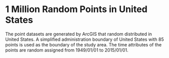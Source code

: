 # 1 Million Random Points in United States
The point datasets are generated by ArcGIS that random distributed in United States. A simplified administration boundary of United States with 85 points is used as the boundary of the study area. The time attributes of the points are random assigned from 1949/01/01 to 2015/01/01.
